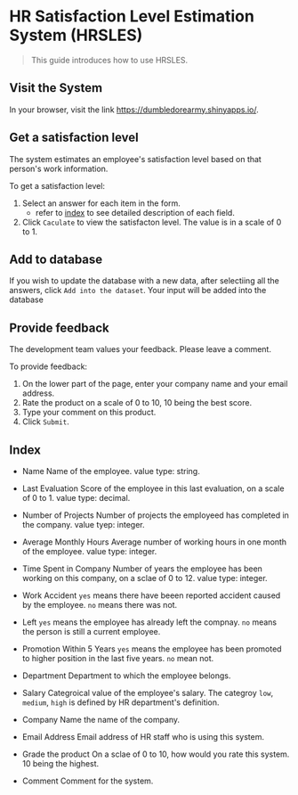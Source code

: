 # HR Satisfaction Level Estimation System (HRSLES)

> This guide introduces how to use HRSLES.

## Visit the System

In your browser, visit the link https://dumbledorearmy.shinyapps.io/. 

## Get a satisfaction level

The system estimates an employee's satisfaction level based on that person's work information. 

To get a satisfaction level:

1. Select an answer for each item in the form. 
    - refer to [index](https://docsify.js.org/#/quickstart?id=loading-dialog) to see detailed description of each field.
2. Click `Caculate` to view the satisfacton level. The value is in a scale of 0 to 1.

## Add to database

If you wish to update the database with a new data, after selectiing all the answers, click `Add into the dataset`. Your input will be added into the database


## Provide feedback
The development team values your feedback. Please leave a comment. 

To provide feedback:
1. On the lower part of the page, enter your company name and your email address.
2. Rate the product on a scale of 0 to 10, 10 being the best score.
3. Type your comment on this product.
4. Click `Submit`.


## Index

- Name
    Name of the employee. value type: string.
- Last Evaluation
    Score of the employee in this last evaluation, on a scale of 0 to 1. value type: decimal.
- Number of Projects
    Number of projects the employeed has completed in the company. value tyep: integer.
- Average Monthly Hours
    Average number of working hours in one month of the employee. value type: integer.
- Time Spent in Company
    Number of years the employee has been working on this company, on a sclae of 0 to 12. value type: integer.
- Work Accident
    `yes` means there have beeen reported accident caused by the employee. `no` means there was not.
- Left
    `yes` means the employee has already left the compnay. `no` means the person is still a current employee.
- Promotion Within 5 Years
    `yes` means the employee has been promoted to higher position in the last five years. `no` mean not.
- Department
    Department to which the employee belongs.
- Salary
    Categroical value of the employee's salary. The categroy `low`, `medium`, `high` is defined by HR department's definition.

- Company Name
    the name of the company.

- Email Address
    Email address of HR staff who is using this system.
- Grade the product
    On a sclae of 0 to 10, how would you rate this system. 10 being the highest.
- Comment
    Comment for the system.